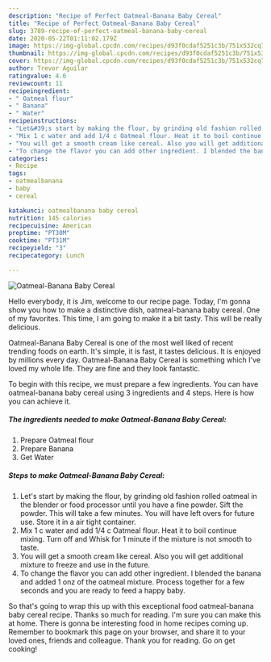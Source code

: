 ```yaml
---
description: "Recipe of Perfect Oatmeal-Banana Baby Cereal"
title: "Recipe of Perfect Oatmeal-Banana Baby Cereal"
slug: 3789-recipe-of-perfect-oatmeal-banana-baby-cereal
date: 2020-05-22T01:11:02.179Z
image: https://img-global.cpcdn.com/recipes/d93f0cdaf5251c3b/751x532cq70/oatmeal-banana-baby-cereal-recipe-main-photo.jpg
thumbnail: https://img-global.cpcdn.com/recipes/d93f0cdaf5251c3b/751x532cq70/oatmeal-banana-baby-cereal-recipe-main-photo.jpg
cover: https://img-global.cpcdn.com/recipes/d93f0cdaf5251c3b/751x532cq70/oatmeal-banana-baby-cereal-recipe-main-photo.jpg
author: Trevor Aguilar
ratingvalue: 4.6
reviewcount: 11
recipeingredient:
- " Oatmeal flour"
- " Banana"
- " Water"
recipeinstructions:
- "Let&#39;s start by making the flour, by grinding old fashion rolled oatmeal in the blender or food processor until you have a fine powder. Sift the powder. This will take a few minutes. You will have left overs for future use. Store it in a air tight container."
- "Mix 1 c water and add 1/4 c Oatmeal flour. Heat it to boil continue mixing. Turn off and Whisk for 1 minute if the mixture is not smooth to taste."
- "You will get a smooth cream like cereal. Also you will get additional mixture to freeze and use in the future."
- "To change the flavor you can add other ingredient. I blended the banana and added 1 onz of the oatmeal mixture. Process together for a few seconds and you are ready to feed a happy baby."
categories:
- Recipe
tags:
- oatmealbanana
- baby
- cereal

katakunci: oatmealbanana baby cereal 
nutrition: 145 calories
recipecuisine: American
preptime: "PT30M"
cooktime: "PT31M"
recipeyield: "3"
recipecategory: Lunch

---
```



![Oatmeal-Banana Baby Cereal](https://img-global.cpcdn.com/recipes/d93f0cdaf5251c3b/751x532cq70/oatmeal-banana-baby-cereal-recipe-main-photo.jpg)

Hello everybody, it is Jim, welcome to our recipe page. Today, I'm gonna show you how to make a distinctive dish, oatmeal-banana baby cereal. One of my favorites. This time, I am going to make it a bit tasty. This will be really delicious.



Oatmeal-Banana Baby Cereal is one of the most well liked of recent trending foods on earth. It's simple, it is fast, it tastes delicious. It is enjoyed by millions every day. Oatmeal-Banana Baby Cereal is something which I've loved my whole life. They are fine and they look fantastic.


To begin with this recipe, we must prepare a few ingredients. You can have oatmeal-banana baby cereal using 3 ingredients and 4 steps. Here is how you can achieve it.

<!--inarticleads1-->

##### The ingredients needed to make Oatmeal-Banana Baby Cereal:

1. Prepare  Oatmeal flour
1. Prepare  Banana
1. Get  Water




<!--inarticleads2-->

##### Steps to make Oatmeal-Banana Baby Cereal:

1. Let&#39;s start by making the flour, by grinding old fashion rolled oatmeal in the blender or food processor until you have a fine powder. Sift the powder. This will take a few minutes. You will have left overs for future use. Store it in a air tight container.
1. Mix 1 c water and add 1/4 c Oatmeal flour. Heat it to boil continue mixing. Turn off and Whisk for 1 minute if the mixture is not smooth to taste.
1. You will get a smooth cream like cereal. Also you will get additional mixture to freeze and use in the future.
1. To change the flavor you can add other ingredient. I blended the banana and added 1 onz of the oatmeal mixture. Process together for a few seconds and you are ready to feed a happy baby.




So that's going to wrap this up with this exceptional food oatmeal-banana baby cereal recipe. Thanks so much for reading. I'm sure you can make this at home. There is gonna be interesting food in home recipes coming up. Remember to bookmark this page on your browser, and share it to your loved ones, friends and colleague. Thank you for reading. Go on get cooking!
